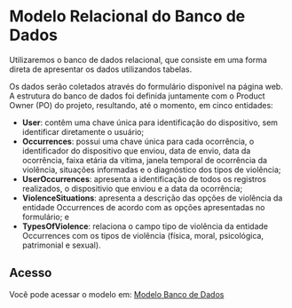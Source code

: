# **Modelo Relacional do Banco de Dados**
Utilizaremos o banco de dados relacional, que consiste em uma forma direta de apresentar os dados utilizandos tabelas. 

Os dados serão coletados através do formulário disponível na página web. A estrutura do banco de dados foi definida juntamente com o Product Owner (PO) do projeto, resultando, até o momento, em cinco entidades: 

* **User**: contêm uma chave única para identificação do dispositivo, sem identificar diretamente o usuário; 
* **Occurrences**: possui uma chave única para cada ocorrência, o identificador do dispositivo que enviou, data de envio, data da ocorrência, faixa etária da vítima, janela temporal de ocorrência da violência, situações informadas e o diagnóstico dos tipos de violência; 
* **UserOccurrences**: apresenta a identificação de todos os registros realizados, o dispositivio que enviou e a data da ocorrência; 
* **ViolenceSituations**: apresenta a descrição das opções de violência da entidade Occurrences de acordo com as opções apresentadas no formulário; e
* **TypesOfViolence**: relaciona o campo tipo de violência da entidade Occurrences com os tipos de violência (física, moral, psicológica, patrimonial e sexual). 


## **Acesso**

Você pode acessar o modelo em: 
[Modelo Banco de Dados](https://erd.dbdesigner.net/designer/schema/1711024646-mapa-da-violencia)
